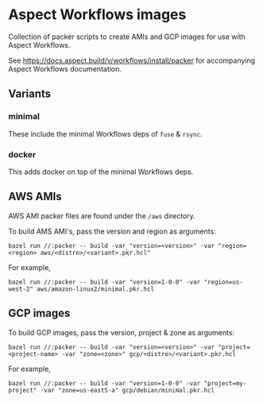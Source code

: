 # Aspect Workflows images

Collection of packer scripts to create AMIs and GCP images for use with Aspect Workflows.

See https://docs.aspect.build/v/workflows/install/packer for accompanying Aspect Workflows documentation.

## Variants

### minimal

These include the minimal Workflows deps of `fuse` & `rsync`.

### docker

This adds docker on top of the minimal Workflows deps.

## AWS AMIs

AWS AMI packer files are found under the `/aws` directory.

To build AMS AMI's, pass the version and region as arguments:

```
bazel run //:packer -- build -var "version=<version>" -var "region=<region> aws/<distro>/<variant>.pkr.hcl"
```

For example,

`bazel run //:packer -- build -var "version=1-0-0" -var "region=us-west-2" aws/amazon-linux2/minimal.pkr.hcl`

## GCP images

To build GCP images, pass the version, project & zone as arguments:

```
bazel run //:packer -- build -var "version=<version>" -var "project=<project-name> -var "zone=<zone>" gcp/<distro>/<variant>.pkr.hcl
```

For example,

`bazel run //:packer -- build -var "version=1-0-0" -var "project=my-project" -var "zone=us-east5-a" gcp/debian/minimal.pkr.hcl`
